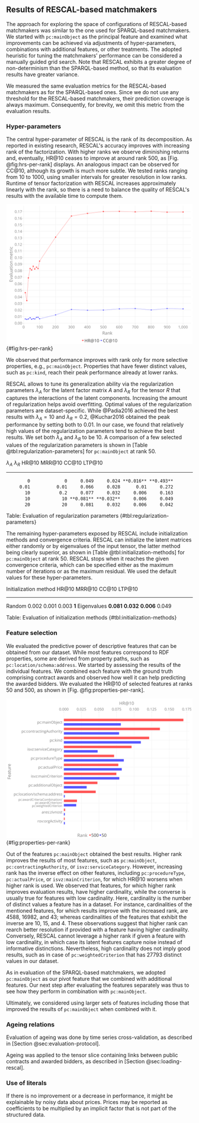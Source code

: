 ## Results of RESCAL-based matchmakers

The approach for exploring the space of configurations of RESCAL-based matchmakers was similar to the one used for SPARQL-based matchmakers.
We started with `pc:mainObject` as the principal feature and examined what improvements can be achieved via adjustments of hyper-parameters, combinations with additional features, or other treatments.
The adopted heuristic for tuning the matchmakers' performance can be considered a manually guided grid search.
Note that RESCAL exhibits a greater degree of non-determinism than the SPARQL-based method, so that its evaluation results have greater variance.

We measured the same evaluation metrics for the RESCAL-based matchmakers as for the SPARQL-based ones.
Since we do not use any threshold for the RESCAL-based matchmakers, their prediction coverage is always maximum.
Consequently, for brevity, we omit this metric from the evaluation results.

### Hyper-parameters

The central hyper-parameter of RESCAL is the rank of its decomposition.
As reported in existing research, RESCAL's accuracy improves with increasing rank of the factorization.
With higher ranks we observe diminishing returns and, eventually, HR@10 ceases to improve at around rank 500, as [Fig. @fig:hrs-per-rank] displays.
An analogous impact can be observed for CC@10, although its growth is much more subtle.
We tested ranks ranging from 10 to 1000, using smaller intervals for greater resolution in low ranks.
Runtime of tensor factorization with RESCAL increases approximately linearly with the rank, so there is a need to balance the quality of RESCAL's results with the available time to compute them.

![HR@10 and CC@10 per rank](resources/img/evaluation/hrs_per_rank.png){#fig:hrs-per-rank}

We observed that performance improves with rank only for more selective properties, e.g., `pc:mainObject`.
Properties that have fewer distinct values, such as `pc:kind`, reach their peak performance already at lower ranks.

RESCAL allows to tune its generalization ability via the regularization parameters $\lambda_{A}$ for the latent factor matrix $A$ and $\lambda_{R}$ for the tensor $R$ that captures the interactions of the latent components.
Increasing the amount of regularization helps avoid overfitting.
Optimal values of the regularization parameters are dataset-specific.
While @Padia2016 achieved the best results with $\lambda_{A} = 10$ and $\lambda_{R} = 0.2$, @Kuchar2016 obtained the peak performance by setting both to 0.01.
In our case, we found that relatively high values of the regularization parameters tend to achieve the best results.
We set both $\lambda_{A}$ and $\lambda_{R}$ to be 10.
A comparison of a few selected values of the regularization parameters is shown in [Table @tbl:regularization-parameters] for `pc:mainObject` at rank 50.

$\lambda_{A}$ $\lambda_{R}$     HR@10    MRR@10     CC@10    LTP@10
------------- ------------- --------- --------- --------- ---------
            0             0     0.049     0.024 **0.016** **0.493**
         0.01          0.01     0.066     0.028      0.01     0.272
           10           0.2     0.077     0.032     0.006     0.163
           10            10 **0.081** **0.032**     0.006     0.049
           20            20     0.081     0.032     0.006     0.042

Table: Evaluation of regularization parameters {#tbl:regularization-parameters}

The remaining hyper-parameters exposed by RESCAL include initialization methods and convergence criteria.
RESCAL can initialize the latent matrices either randomly or by eigenvalues of the input tensor, the latter method being clearly superior, as shown in [Table @tbl:initialization-methods] for `pc:mainObject` at rank 50.
RESCAL stops when it reaches the given convergence criteria, which can be specified either as the maximum number of iterations or as the maximum residual.
We used the default values for these hyper-parameters.

Initialization method     HR@10    MRR@10     CC@10   LTP@10
--------------------- --------- --------- --------- --------
Random                    0.002     0.001     0.003    **1**
Eigenvalues           **0.081** **0.032** **0.006**    0.049

Table: Evaluation of initialization methods {#tbl:initialization-methods}

### Feature selection

<!-- Individual features -->

We evaluated the predictive power of descriptive features that can be obtained from our dataset.
While most features correspond to RDF properties, some are derived from property paths, such as `pc:location/schema:address`.
We started by assessing the results of the individual features.
We combined each feature with the ground truth comprising contract awards and observed how well it can help predicting the awarded bidders.
We evaluated the HR@10 of selected features at ranks 50 and 500, as shown in [Fig. @fig:properties-per-rank]. 

![HR@10 per rank for individual properties](resources/img/evaluation/properties_per_rank.png){#fig:properties-per-rank}

Out of the features `pc:mainObject` obtained the best results.
Higher rank improves the results of most features, such as `pc:mainObject`, `pc:contractingAuthority`, or `isvz:serviceCategory`.
However, increasing rank has the inverse effect on other features, including `pc:procedureType`, `pc:actualPrice`, or `isvz:mainCriterion`, for which HR@10 worsens when higher rank is used.
We observed that features, for which higher rank improves evaluation results, have higher cardinality, while the converse is usually true for features with low cardinality.
Here, cardinality is the number of distinct values a feature has in a dataset.
For instance, cardinalities of the mentioned features, for which results improve with the increased rank, are 4588, 16982, and 43; whereas cardinalities of the features that exhibit the inverse are 10, 15, and 4.
These observations suggest that higher rank can rearch better resolution if provided with a feature having higher cardinality.
Conversely, RESCAL cannot leverage a higher rank if given a feature with low cardinality, in which case its latent features capture noise instead of informative distinctions.
Nevertheless, high cardinality does not imply good results, such as in case of `pc:weightedCriterion` that has 27793 distinct values in our dataset.

<!-- `pc:mainObject` + additional features -->

As in evaluation of the SPARQL-based matchmakers, we adopted `pc:mainObject` as our pivot feature that we combined with additional features.
Our next step after evaluating the features separately was thus to see how they perform in combination with `pc:mainObject`.

<!-- Larger combinations of features -->

Ultimately, we considered using larger sets of features including those that improved the results of `pc:mainObject` when combined with it.

<!--
`pc:mainObject`
`pc:additionalObject`
`pc:mainObject` + `skos:broaderTransitive` (approximating query expansion)
`pc:kind`
`isvz:serviceCategory`
`rov:orgActivity`
`rov:orgActivity` + `skos:broaderTransitive`

Worse results achieved by the combinations of feature individually improving the baseline invalidate our assumption that the contributions of features do not cancel themselves out.

Directionality matters: compare `rov:orgActivity` and symmetric variants.
-->

### Ageing relations

Evaluation of ageing was done by time series cross-validation, as described in [Section @sec:evaluation-protocol].

Ageing was applied to the tensor slice containing links between public contracts and awarded bidders, as described in [Section @sec:loading-rescal].

<!--
Compare `pc:mainObject` normal and aged, in both cases using time series cross-validation, at ranks 50 and 500.
The main difference is in the mode of cross-validation.
Time series cross-validation achieves much lower results than n-fold cross-validation even when no ageing is used.
This can be explained in part by lower volume of training data.
However, it may hint a bug in the evaluation protocol.
-->

### Use of literals

<!--
Actual prices (i.e. `pc:actualPrice`) are known for 91.5 % of contracts in the evaluated dataset.
-->

If there is no improvement or a decrease in performance, it might be explainable by noisy data about prices.
Prices may be reported as coefficients to be multiplied by an implicit factor that is not part of the structured data.

<!-- Summary -->
